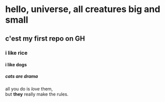 # hello, universe, all creatures big and small

## c'est my first repo on GH
### i like rice
#### i like dogs
##### cats are drama
all you do is *love* them,  
but __they__ really make the rules.
